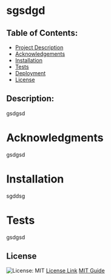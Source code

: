 # sgsdgd

  ## Table of Contents:
  * [Project Description](#Description)
  * [Acknowledgements](#Acknowledgments)
  * [Installation](#Installation)
  * [Tests](#Tests)
  * [Deployment](#Deployment)
  * [License](#License)

## Description:
gsdgsd
# Acknowledgments
gsdgsd
# Installation
sgddsg
# Tests
gsdgsd
## License
![License: MIT](https://img.shields.io/badge/License-MIT-yellow.svg)
<a href = "https://opensource.org/licenses/MIT">License Link</a>
<a href = "https://gist.github.com/ckib16/8732561535ed766cd6b8">MIT Guide</a>
